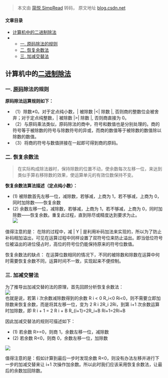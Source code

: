 > 本文由 [简悦 SimpRead](http://ksria.com/simpread/) 转码， 原文地址 [blog.csdn.net](https://blog.csdn.net/weixin_45863060/article/details/125010512)

#### 文章目录

*   [计算机中的二进制除法](#_1)
*   *   [一. 原码除法的规则](#_2)
    *   [二. 恢复余数法](#_8)
    *   [三. 加减交替法](#_22)

计算机中的[二进制除法](https://so.csdn.net/so/search?q=%E4%BA%8C%E8%BF%9B%E5%88%B6%E9%99%A4%E6%B3%95&spm=1001.2101.3001.7020)
-------------------------------------------------------------------------------------------------------------------

### 一. [原码](https://so.csdn.net/so/search?q=%E5%8E%9F%E7%A0%81&spm=1001.2101.3001.7020)除法的规则

**原码除法运算规则如下：**

*   （1）除数≠0。对于定点纯小数，| 被除数 |<| 除数 |, 否则商的整数位会被舍弃；对于定点纯整数，| 被除数 |>| 除数 |, 否则商直接为 0。
*   （2）与原码乘法类似，原码除法的商中，符号和数值也是分别处理的。商的符号等于被除数的符号与除数符号的异或，而商的数值等于被除数的数值除以除数的数值。
*   （3）将商的符号与数值拼接在一起即可得到商的原码。

### 二. 恢复余数法

> 在实际构成除法器时，保持除数的位置不动，使余数每次左移一位，来达到类似手算右移除数的效果，使运算单元的有效位数保持不变。

**恢复余数法算法描述（定点纯小数）：**

*   (1) 被除数首先左移一位，减除数，若够减，上商为 1，若不够减，上商为 0，同时加除数——恢复余数
*   (2) 余数左移一位，减除数，若够减，上商为 1，若不够减，上商为 0，同时加除数——恢复余数。重复此过程，直到除尽或精度达到要求为止。  
    ![](https://img-blog.csdnimg.cn/c800668634064017add703383b19fc1a.png)

值得注意的是： 在除的过程中，减 | Y | 是利用补码加法来实现的，所以为了防止补码相加溢出，可见在运算过程中同样设置了双符号位来防止溢出。即当低位符号位被溢出的进位侵占时，高位的符号位仍能保持原来的符号位数值。

恢复余数法的缺点： 在运算位数相同的情况下，不同的被除数和除数在运算中何时需要恢复余数不同，运算时间不一致，实现起来不便控制。

### 三. 加减交替法

为了推导出加减交替的法的原理，首先回顾分析恢复余数法：  
![](https://img-blog.csdnimg.cn/e320dca1325643f18e49e870dbd98c8b.png)  
也就是说，若第 i 次余数减除数得到的余数 R i < 0 R_i<0 Ri​<0，则不需要立即加除数来恢复余数，而是将其左移一位，变为 2 R i 2R_i 2Ri​，到第 i+1 次余数运算时加除数，即 R i + 1 = 2 R i + B R_{i+1}=2R_i+B Ri+1​=2Ri​+B

因此加减交替法的规则可描述如下：

*   (1) 若余数 R>=0，则商 1，余数左移一位，减除数
*   (2) 若余数 R<0，则商 0，余数左移一位，加除数

![](https://img-blog.csdnimg.cn/6a4dd8fa30ef4717b18c5f0189473624.png)

值得注意的是：假如计算到最后一步时发现余数 R<0，则没有办法左移并进行下一步的加减交替来让 i+1 次操作加余数。所以此时我们应该采用恢复余数法，让最后的余数加回除数。